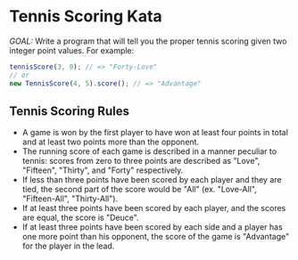 # Tennis Scoring Kata

*GOAL:* Write a program that will tell you the proper tennis scoring given two integer point values. For example:

```javascript
tennisScore(3, 0); // => "Forty-Love"
// or
new TennisScore(4, 5).score(); // => "Advantage"
```

## Tennis Scoring Rules

* A game is won by the first player to have won at least four points in total and at least two points more than the opponent.
* The running score of each game is described in a manner peculiar to tennis: scores from zero to three points are described as "Love", "Fifteen", "Thirty", and "Forty" respectively.
* If less than three points have been scored by each player and they are tied, the second part of the score would be "All" (ex. "Love-All", "Fifteen-All", "Thirty-All").
* If at least three points have been scored by each player, and the scores are equal, the score is "Deuce".
* If at least three points have been scored by each side and a player has one more point than his opponent, the score of the game is "Advantage" for the player in the lead.